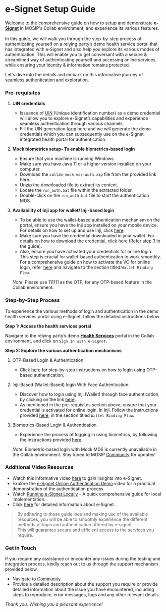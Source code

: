# e-Signet Setup Guide

Welcome to the comprehensive guide on how to setup and demonstrate [**e-Signet**](https://docs.esignet.io/) in MOSIP's Collab environment, and experience its various features. \
\
In this guide, we will walk you through the step-by-step process of authenticating yourself on a relying party’s demo health service portal that has integrated with e-Signet and also help you explore its various modes of authentication. This will enable you to get conversant with a secure & streamlined way of authenticating yourself and accessing online services, while ensuring your identity & information remains protected.

Let's dive into the details and embark on this informative journey of seamless authentication and exploration.

### Pre-requisites

1. **UIN credentials**
   * Issuance of [UIN](https://docs.mosip.io/1.2.0/id-lifecycle-management/identifiers#uin) (Unique identification number) as a demo credential will allow you to explore e-Signet’s capabilities and experience seamless authentication through various channels.
   * Fill the UIN generation [form](https://docs.google.com/forms/d/e/1FAIpQLSc2I0CQqlYRIrEmcJ3J3tKlYOVNcYNj88YZe4MMwU2RZTrjOA/viewform) here and we will generate the demo credentials which you can subsequently use on the e-Signet integrated health portal for authentication.
2. **Mock biometrics setup- To enable biometrics-based login**
   * Ensure that your machine is running Windows.
   * Make sure you have Java 11 or a higher version installed on your computer.
   * Download the `collab-mock-mds-auth.zip` file from the provided link here.
   * Unzip the downloaded file to extract its content.
   * Locate the `run_auth.bat` file within the extracted folder.
   * Double-click on the `run_auth.bat` file to start the authentication MDS.
3.  **Availability of Inji app for wallet/ Inji-based login**

    * To be able to use the wallet-based authentication mechanism on the portal, ensure you have the Inji app installed on your mobile device. For details on how to set up and use Inji, click [here](https://docs.mosip.io/1.2.0/collab-getting-started-guide/collab-inji-setup-guide).
    * Make sure you have the credential downloaded in your wallet. For details on how to download the credential, click [here](https://docs.mosip.io/1.2.0/collab-getting-started-guide/collab-inji-setup-guide) (Refer step 3 in the guide).
    * Also, ensure you have activated your credentials for online login. This step is crucial for wallet-based authentication to work smoothly. For a comprehensive guide on how to activate the VC for online login, refer [here](https://docs.mosip.io/1.2.0/modules/inji-user-guide#wallet-binding-flow) and navigate to the section titled `Wallet Binding Flow`.

    _Note_: Please use 111111 as the OTP, for any OTP-based feature in the Collab environment.

### Step-by-Step Process

To experience the various methods of login and authentication in the demo health services portal using e-Signet, follow the detailed instructions below:

**Step 1: Access the health services portal**

Navigate to the relying party’s demo [**Health Services**](https://healthservices-esignet.collab.mosip.net/) portal in the Collab environment, and click on `Sign In with e-Signet`.

**Step 2: Explore the various authentication mechanisms**

1. OTP-Based Login & Authentication
   * Click [here](https://docs.esignet.io/esignet-end-user-guide/login-with-otp) for step-by-step instructions on how to login using OTP-based authentication.
2. Inji-Based (Wallet-Based) login With Face Authentication
   * Discover how to login using Inji (Wallet) through face authentication, by clicking on the link [here](https://docs.esignet.io/esignet-end-user-guide/login-flow-qr-code).
   * As mentioned in the pre-requisites section above, ensure that your credential is activated for online login, in Inji. Follow the instructions provided [here](https://docs.mosip.io/1.2.0/modules/inji-user-guide#wallet-binding-flow), in the section titled `Wallet Binding Flow`.
3.  Biometrics-Based Login & Authentication

    * Experience the process of logging in using biometrics, by following the instructions provided [here](https://docs.esignet.io/esignet-end-user-guide/login-with-biometrics).

    _Note_: Biometric-based login with Mock MDS is currently unavailable in the Collab environment. Stay tuned to MOSIP [Community](https://community.mosip.io/) for updates!

### Additional Video Resources

* Watch this informative video [here](https://www.youtube.com/watch?v=ZfUPRv71s\_0,) to gain insights into e-Signet.
* Explore the [e-Signet Online Authentication Demo](https://www.youtube.com/watch?v=uNKlmw9KRFg) video for a practical demonstration of the authentication process.
* Watch [Running e-Signet Locally](https://youtu.be/nmIZl6Tmt68?si=odKFq3UUQrV1kb6H) - A quick comprehensive guide for local implementation.
* Click [here](https://docs.esignet.io/) for detailed information about e-Signet.

> By adhering to these guidelines and making use of the available resources, you will be able to smoothly experience the different methods of login and authentication offered by e-signet. \
> This will guarantee secure and efficient access to the services you require.

### Get in Touch

If you require any assistance or encounter any issues during the testing and integration process, kindly reach out to us through the support mechanism provided below.

* Navigate to [Community](https://community.mosip.io/).
* Provide a detailed description about the support you require or provide detailed information about the issue you have encountered, including steps to reproduce, error messages, logs and any other relevant details.

_Thank you. Wishing you a pleasant experience!_
